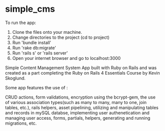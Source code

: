 # simple_cms

To run the app:
1. Clone the files onto your machine.
2. Change directories to the project (cd to project)
3. Run 'bundle install'
4. Run 'rake db:migrate'
5. Run 'rails s' or 'rails server'
6. Open your internet browser and go to localhost:3000

Simple Content Management System App built with Ruby on Rails and was created as a part completing the Ruby on Rails 4 Essentials Course by Kevin Skoglund.

Some app features the use of :

  CRUD actions, form validations, encryption using the bcrypt-gem, the use of various association types(such as many to many, many to one, join tables, etc.), rails helpers, asset pipelining, utilizing and manipulating tables and records in mySQL databse, implementing user authenetication and managing user access, forms, partials, helpers, generating and running migrations, etc.

